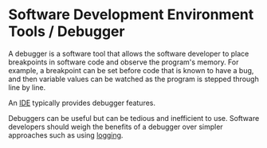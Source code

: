 # Software Development Environment Tools / Debugger

A debugger is a software tool that allows the software developer to place breakpoints in software code and observe the program's memory.
For example, a breakpoint can be set before code that is known to have a bug, and then variable values can be watched as the program
is stepped through line by line.

An [IDE](../dev-env-tools/ide/) typically provides debugger features.

Debuggers can be useful but can be tedious and inefficient to use.
Software developers should weigh the benefits of a debugger over simpler approaches such as using [logging](../dev-env-tools/logging/).
